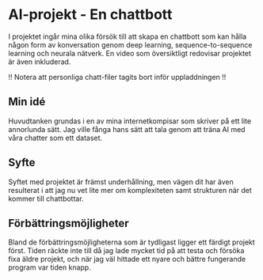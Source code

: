 # AI-projekt - En chattbott #
I projektet ingår mina olika försök till att skapa en chattbott som kan hålla någon form av konversation genom deep learning, sequence-to-sequence learning och neurala nätverk. En video som översiktligt redovisar projektet är även inkluderad.

!! Notera att personliga chatt-filer tagits bort inför uppladdningen !!
## Min idé ##
Huvudtanken grundas i en av mina internetkompisar som skriver på ett lite annorlunda sätt. Jag ville fånga hans sätt att tala genom att träna AI med våra chatter som ett dataset.
## Syfte ##
Syftet med projektet är främst underhållning, men vägen dit har även resulterat i att jag nu vet lite mer om komplexiteten samt strukturen när det kommer till chattbottar.
## Förbättringsmöjligheter ##
Bland de förbättringsmöjligheterna som är tydligast ligger ett färdigt projekt först. Tiden räckte inte till då jag lade mycket tid på att testa och försöka fixa äldre projekt, och när jag väl hittade ett nyare och bättre fungerande program var tiden knapp.
